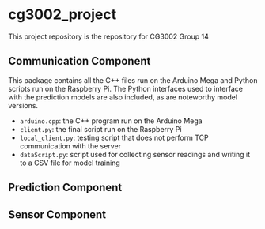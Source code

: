 # cg3002_project
This project repository is the repository for CG3002 Group 14 

## Communication Component
This package contains all the C++ files run on the Arduino Mega and Python scripts run on the Raspberry Pi. The Python interfaces used to interface with the prediction models are also included, as are noteworthy model versions.

- `arduino.cpp`: the C++ program run on the Arduino Mega
- `client.py`: the final script run on the Raspberry Pi
- `local_client.py`: testing script that does not perform TCP communication with the server
- `dataScript.py`: script used for collecting sensor readings and writing it to a CSV file for model training

## Prediction Component

## Sensor Component
